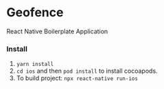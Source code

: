 # Geofence

React Native Boilerplate Application

### Install
1. `yarn install`
2. `cd ios` and then `pod install` to install cocoapods. 
3. To build project: `npx react-native run-ios`
